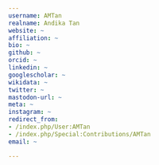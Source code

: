 ```yaml
---
username: AMTan
realname: Andika Tan
website: ~
affiliation: ~
bio: ~
github: ~
orcid: ~
linkedin: ~
googlescholar: ~
wikidata: ~
twitter: ~
mastodon-url: ~
meta: ~
instagram: ~
redirect_from:
- /index.php/User:AMTan
- /index.php/Special:Contributions/AMTan
email: ~

---
```

